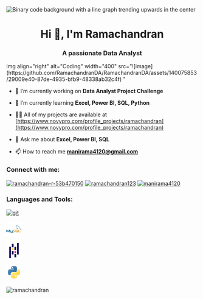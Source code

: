 <img src="https://i.imgur.com/YOUR_IMAGE_ID.jpg" alt="Binary code background with a line graph trending upwards in the center">


<h1 align="center">Hi 👋, I'm Ramachandran</h1>
<h3 align="center">A passionate Data Analyst</h3>
img align="right" alt="Coding" width="400" src="![image](https://github.com/RamachandranDA/RamachandranDA/assets/140075853/29009e40-87de-4935-bfb9-48338ab32c4f)
"

- 🔭 I’m currently working on **Data Analyst Project Challenge**

- 🌱 I’m currently learning **Excel, Power BI, SQL, Python**

- 👨‍💻 All of my projects are available at [https://www.novypro.com/profile_projects/ramachandran](https://www.novypro.com/profile_projects/ramachandran)

- 💬 Ask me about **Excel, Power BI, SQL**

- 📫 How to reach me **manirama4120@gmail.com**

<h3 align="left">Connect with me:</h3>
<p align="left">
<a href="https://linkedin.com/in/ramachandran-r-53b470150" target="blank"><img align="center" src="https://raw.githubusercontent.com/rahuldkjain/github-profile-readme-generator/master/src/images/icons/Social/linked-in-alt.svg" alt="ramachandran-r-53b470150" height="30" width="40" /></a>
<a href="https://kaggle.com/ramachandran123" target="blank"><img align="center" src="https://raw.githubusercontent.com/rahuldkjain/github-profile-readme-generator/master/src/images/icons/Social/kaggle.svg" alt="ramachandran123" height="30" width="40" /></a>
<a href="https://www.hackerrank.com/manirama4120" target="blank"><img align="center" src="https://raw.githubusercontent.com/rahuldkjain/github-profile-readme-generator/master/src/images/icons/Social/hackerrank.svg" alt="manirama4120" height="30" width="40" /></a>
</p>

<h3 align="left">Languages and Tools:</h3>
<p align="left"> 
  
  <a href="https://git-scm.com/" target="_blank" rel="noreferrer"> <img src="https://www.vectorlogo.zone/logos/git-scm/git-scm-icon.svg" alt="git" width="40" height="40"/> </a> 
  
  <a href="https://www.mysql.com/" target="_blank" rel="noreferrer"> <img src="https://raw.githubusercontent.com/devicons/devicon/master/icons/mysql/mysql-original-wordmark.svg" alt="mysql" width="40" height="40"/> </a> 
  
  <a href="https://pandas.pydata.org/" target="_blank" rel="noreferrer"> <img src="https://raw.githubusercontent.com/devicons/devicon/2ae2a900d2f041da66e950e4d48052658d850630/icons/pandas/pandas-original.svg" alt="pandas" width="40" height="40"/> </a> 
  
  <a href="https://www.python.org" target="_blank" rel="noreferrer"> <img src="https://raw.githubusercontent.com/devicons/devicon/master/icons/python/python-original.svg" alt="python" width="40" height="40"/> </a> </p>

<p><img align="center" src="https://github-readme-stats.vercel.app/api/top-langs?username=ramachandran&show_icons=true&locale=en&layout=compact" alt="ramachandran" /></p>
